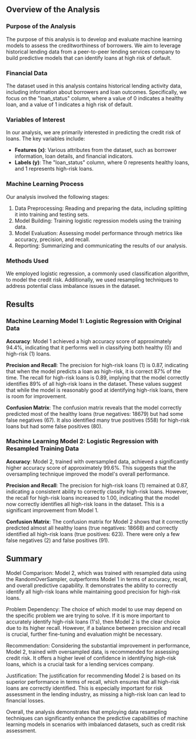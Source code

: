 ## Overview of the Analysis

### Purpose of the Analysis
The purpose of this analysis is to develop and evaluate machine learning models to assess the creditworthiness of borrowers. We aim to leverage historical lending data from a peer-to-peer lending services company to build predictive models that can identify loans at high risk of default.

### Financial Data
The dataset used in this analysis contains historical lending activity data, including information about borrowers and loan outcomes. Specifically, we focus on the "loan_status" column, where a value of 0 indicates a healthy loan, and a value of 1 indicates a high risk of default.

### Variables of Interest
In our analysis, we are primarily interested in predicting the credit risk of loans. The key variables include:
- **Features (x)**: Various attributes from the dataset, such as borrower information, loan details, and financial indicators.
- **Labels (y)**: The "loan_status" column, where 0 represents healthy loans, and 1 represents high-risk loans.

### Machine Learning Process
Our analysis involved the following stages:
1. Data Preprocessing: Reading and preparing the data, including splitting it into training and testing sets.
2. Model Building: Training logistic regression models using the training data.
3. Model Evaluation: Assessing model performance through metrics like accuracy, precision, and recall.
4. Reporting: Summarizing and communicating the results of our analysis.

### Methods Used
We employed logistic regression, a commonly used classification algorithm, to model the credit risk. Additionally, we used resampling techniques to address potential class imbalance issues in the dataset.

## Results

### Machine Learning Model 1: Logistic Regression with Original Data
**Accuracy**: Model 1 achieved a high accuracy score of approximately 94.4%, indicating that it performs well in classifying both healthy (0) and high-risk (1) loans.

**Precision and Recall**: The precision for high-risk loans (1) is 0.87, indicating that when the model predicts a loan as high-risk, it is correct 87% of the time. The recall for high-risk loans is 0.89, implying that the model correctly identifies 89% of all high-risk loans in the dataset. These values suggest that while the model is reasonably good at identifying high-risk loans, there is room for improvement.

**Confusion Matrix**: The confusion matrix reveals that the model correctly predicted most of the healthy loans (true negatives: 18679) but had some false negatives (67). It also identified many true positives (558) for high-risk loans but had some false positives (80).

### Machine Learning Model 2: Logistic Regression with Resampled Training Data
**Accuracy**: Model 2, trained with oversampled data, achieved a significantly higher accuracy score of approximately 99.6%. This suggests that the oversampling technique improved the model's overall performance.

**Precision and Recall**: The precision for high-risk loans (1) remained at 0.87, indicating a consistent ability to correctly classify high-risk loans. However, the recall for high-risk loans increased to 1.00, indicating that the model now correctly identifies all high-risk loans in the dataset. This is a significant improvement from Model 1.

**Confusion Matrix**: The confusion matrix for Model 2 shows that it correctly predicted almost all healthy loans (true negatives: 18668) and correctly identified all high-risk loans (true positives: 623). There were only a few false negatives (2) and false positives (91).

## Summary

Model Comparison: Model 2, which was trained with resampled data using the RandomOverSampler, outperforms Model 1 in terms of accuracy, recall, and overall predictive capability. It demonstrates the ability to correctly identify all high-risk loans while maintaining good precision for high-risk loans.

Problem Dependency: The choice of which model to use may depend on the specific problem we are trying to solve. If it is more important to accurately identify high-risk loans (1's), then Model 2 is the clear choice due to its higher recall. However, if a balance between precision and recall is crucial, further fine-tuning and evaluation might be necessary.

Recommendation: Considering the substantial improvement in performance, Model 2, trained with oversampled data, is recommended for assessing credit risk. It offers a higher level of confidence in identifying high-risk loans, which is a crucial task for a lending services company.

Justification: The justification for recommending Model 2 is based on its superior performance in terms of recall, which ensures that all high-risk loans are correctly identified. This is especially important for risk assessment in the lending industry, as missing a high-risk loan can lead to financial losses.

Overall, the analysis demonstrates that employing data resampling techniques can significantly enhance the predictive capabilities of machine learning models in scenarios with imbalanced datasets, such as credit risk assessment.

